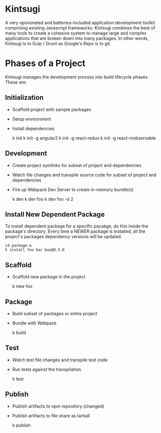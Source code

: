 # Kintsugi
A very opinionated and batteries-included application development toolkit comprising existing Javascript frameworks. Kintsugi combines the best of many tools to create a cohesive system to manage large and complex applications that are broken down into many packages. In other words, Kintsugi is to Gulp / Grunt as Google's Repo is to git.

# Phases of a Project
Kintsugi manages the development process into build lifecycle phases. These are:

## Initialization
* Scaffold project with sample packages
* Setup environment
* Install dependencies

	k init
	k init -g angular2
	k init -g react-redux
	k init -g react-mobservable

## Development
* Create project symlinks for subset of project and dependencies
* Watch file changes and transpile source code for subset of project and dependencies
* Fire up Webpack Dev Server to create in-memory bundle(s)

	k dev
	k dev foo
	k dev foo -d 2
	
## Install New Dependent Package

To install dependent package for a specific pacakge, do this inside the package's directory. Every time a NEWER package is installed, all the project's packages dependency versions will be updated.

	cd package-a
	k install foo bar baz@0.5.0

## Scaffold
* Scaffold new package in the project

	k new foo

## Package
* Build subset of packages or entire project
* Bundle with Webpack

	k build

## Test
* Watch test file changes and transpile test code
* Run tests against the transpilation

	k test

## Publish
* Publish artifacts to npm repository (changed)
* Publish artifacts to file share as tarball

	k publish
